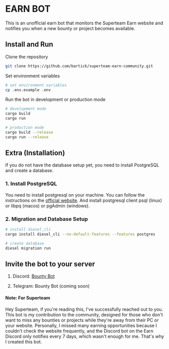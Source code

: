 # EARN BOT

This is an unofficial earn bot that monitors the Superteam Earn website and notifies you when a new bounty or project becomes available.

## Install and Run

Clone the repository

```bash
git clone https://github.com/bartick/superteam-earn-community.git
```

Set environment variables

```bash
# set environment variables
cp .env.example .env
```

Run the bot in development or production mode
```bash
# development mode
cargo build
cargo run

# production mode
cargo build --release
cargo run --release
```

## Extra (Installation)

If you do not have the database setup yet, you need to install PostgreSQL and create a database.

### 1. Install PostgreSQL

You need to install postgresql on your machine. You can follow the instructions on the [official website](https://www.postgresql.org/download/).
And install postgresql client psql (linux) or libpq (macos) or pgAdmin (windows).

### 2. Migration and Database Setup 
```bash
# install diesel_cli
cargo install diesel_cli --no-default-features --features postgres

# create database
diesel migration run
```

## Invite the bot to your server

1. Discord: [Bounty Bot](https://discord.com/oauth2/authorize?client_id=1249051949471629434&permissions=137439463488&integration_type=0&scope=bot+applications.commands)

2. Telegram: Bounty Bot (coming soon)



#### Note: For Superteam

Hey Superteam, if you're reading this, I've successfully reached out to you. This bot is my contribution to the community, designed for those who don't want to miss any bounties or projects while they're away from their PC or your website. Personally, I missed many earning opportunities because I couldn't check the website frequently, and the Discord bot on the Earn Discord only notifies every 7 days, which wasn't enough for me. That's why I created this bot.